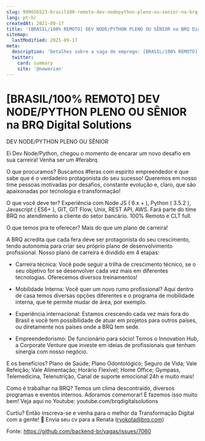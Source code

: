 ```yaml
---
slug: 999656523-brasil100-remoto-dev-nodepython-pleno-ou-senior-na-brq-digital-solutions
lang: pt-br
createdAt: 2021-09-17
title: '[BRASIL/100% REMOTO] DEV NODE/PYTHON PLENO OU SÊNIOR na BRQ Digital Solutions - Vaga de Emprego'
sitemap:
  lastModified: 2021-09-17
meta:
  description: 'Detalhes sobre a vaga de emprego: [BRASIL/100% REMOTO] DEV NODE/PYTHON PLENO OU SÊNIOR na BRQ Digital Solutions'
  twitter:
    card: summary
    site: '@nawarian'
---
```


# [BRASIL/100% REMOTO] DEV NODE/PYTHON PLENO OU SÊNIOR na BRQ Digital Solutions

DEV NODE/PYTHON PLENO OU SÊNIOR

Ei Dev Node/Python, chegou o momento de encarar um novo desafio em sua carreira! Venha ser um #ferabrq  

O que procuramos?
Buscamos #feras com espírito empreendedor e que sabe que é o verdadeiro protagonista do seu sucesso! Queremos em nosso time pessoas motivadas por desafios, constante evolução e, claro, que são apaixonadas por tecnologia e transformação! 

O que você deve ter?
Experiência com  Node JS ( 6.x + ), Python ( 3.5.2 ), Javascript ( ES6+ ), GIT, GIT Flow, Unix, REST API, AWS.
Fará parte do time BRQ no atendimento a cliente do setor bancário.
100% Remoto e CLT full.

O que temos pra te oferecer? 
Mais do que um plano de carreira! 

A BRQ acredita que cada fera deve ser protagonista do seu crescimento, tendo autonomia para criar seu próprio plano de desenvolvimento profissional. Nosso plano de carreira é dividido em 4 etapas: 
- Carreira técnica: Você pode seguir a trilha de crescimento técnico, se o seu objetivo for se desenvolver cada vez mais em diferentes tecnologias. Oferecemos diversos treinamentos!
- Mobilidade Interna: Você quer um novo rumo profissional? Aqui dentro de casa temos diversas opções diferentes e o programa de mobilidade interna, que te permite mudar de área, por exemplo.

- Experiência internacional: Estamos crescendo cada vez mais fora do Brasil e você tem possibilidade de atuar em projetos para outros países, ou diretamente nos países onde a BRQ tem sede.
- Empreendedorismo: De funcionário para sócio! Temos o Innovation Hub, a Corporate Venture que investe em ideias de profissionais que tenham sinergia com nosso negócio. 

E os benefícios? 
Plano de Saúde; Plano Odontológico; Seguro de Vida; Vale Refeição; Vale Alimentação; Horário Flexível; Home Office; Gympass, Telemedicina, Telenutrição, Canal de suporte emocional 24h e muito mais! 

Como é trabalhar na BRQ? 
Temos um clima descontraído, diversos programas e eventos internos. Adoramos comemorar! E fazemos isso muito bem! Veja aqui no Youtube: youtube.com/brqdigitalsolutions 

Curtiu? Então inscreva-se e venha para o melhor da Transformação Digital com a gente! 🚀
Envia seu cv para a Renata (ryokota@brq.com)

Fonte: https://github.com/backend-br/vagas/issues/7060